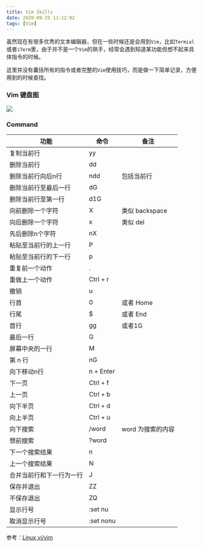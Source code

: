 ```yaml
---
title: Vim Skills
date: 2020-09-25 11:12:02
tags: [Vim]
---
```


虽然现在有很多优秀的文本编辑器，但在一些时候还是会用到`Vim`，比如`Termial`或者`iTerm`里，由于并不是一个`Vim`的熟手，经常会遇到知道某功能但想不起来具体指令的时候。

这里并没有囊括所有的指令或者完整的`Vim`使用技巧，而是做一下简单记录，方便用到的时候查找。

<!--more-->

### Vim 键盘图
![](https://www.runoob.com/wp-content/uploads/2015/10/vi-vim-cheat-sheet-sch.gif)

### Command

| 功能 | 命令 | 备注 |
| --- | --- | --- |
| 复制当前行 | yy | 
| 删除当前行 | dd |
| 删除当前行向后n行 | ndd | 包括当前行 | 
| 删除当前行至最后一行 | dG |
| 删除当前行至第一行 | d1G |
| 向前删除一个字符 | X | 类似 backspace |  
| 向后删除一个字符 | x | 类似 del |
| 先后删除n个字符 | nX | 
| 粘贴至当前行的上一行 | P | 
| 粘贴至当前行的下一行 | p | 
| 重复前一个动作 | . | 
| 重做上一个动作 | Ctrl + r |
| 撤销 | u |
| 行首 | 0 | 或者 Home |
| 行尾 | $ | 或者 End | 
| 首行 | gg | 或者1G | 
| 最后一行 | G |
| 屏幕中央的一行 | M |
| 第 n 行 | nG |
| 向下移动n行 | n + Enter |
| 下一页 | Ctrl + f |
| 上一页 | Ctrl + b |
| 向下半页 | Ctrl + d |
| 向上半页 | Ctrl + u |
| 向下搜索 | /word | word 为搜索的内容 | 
| 想前搜索 | ?word |
| 下一个搜索结果 | n |
| 上一个搜索结果 | N |
| 合并当前行和下一行为一行 | J | 
| 保存并退出 | ZZ | 
| 不保存退出 | ZQ |
| 显示行号 | :set nu | 
| 取消显示行号 | :set nonu | 


参考：[Linux vi/vim](https://www.runoob.com/linux/linux-vim.html)